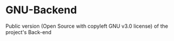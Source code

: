 # GNU-Backend
Public version (Open Source with copyleft GNU v3.0 license) of the project's Back-end

